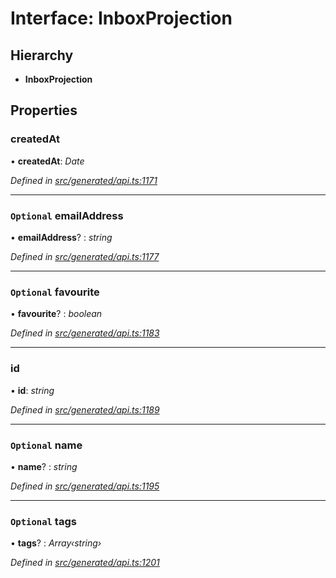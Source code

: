 # Interface: InboxProjection

## Hierarchy

* **InboxProjection**

## Properties

###  createdAt

• **createdAt**: *Date*

*Defined in [src/generated/api.ts:1171](https://github.com/mailslurp/mailslurp-client-ts-js/blob/9736ebe/src/generated/api.ts#L1171)*

___

### `Optional` emailAddress

• **emailAddress**? : *string*

*Defined in [src/generated/api.ts:1177](https://github.com/mailslurp/mailslurp-client-ts-js/blob/9736ebe/src/generated/api.ts#L1177)*

___

### `Optional` favourite

• **favourite**? : *boolean*

*Defined in [src/generated/api.ts:1183](https://github.com/mailslurp/mailslurp-client-ts-js/blob/9736ebe/src/generated/api.ts#L1183)*

___

###  id

• **id**: *string*

*Defined in [src/generated/api.ts:1189](https://github.com/mailslurp/mailslurp-client-ts-js/blob/9736ebe/src/generated/api.ts#L1189)*

___

### `Optional` name

• **name**? : *string*

*Defined in [src/generated/api.ts:1195](https://github.com/mailslurp/mailslurp-client-ts-js/blob/9736ebe/src/generated/api.ts#L1195)*

___

### `Optional` tags

• **tags**? : *Array‹string›*

*Defined in [src/generated/api.ts:1201](https://github.com/mailslurp/mailslurp-client-ts-js/blob/9736ebe/src/generated/api.ts#L1201)*
